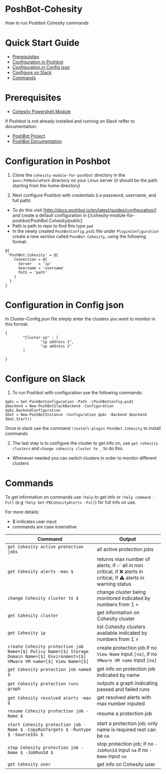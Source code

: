 # PoshBot-Cohesity
How to run Poshbot Cohesity commands
# Quick Start Guide

* [Prerequisites](#prerequisites)
* [Configuration in Poshbot](#configuration-in-poshbot)
* [Configuration in Config json](#configuration-in-config-json)
* [Configure on Slack](#configure-on-slack)
* [Commands](#commands)

# Prerequisites 
* [Cohesity Powershell Module](https://cohesity.github.io/cohesity-powershell-module/)

If Poshbot is not already installed and running on Slack reffer to documentation: 
  * [PoshBot Project](https://github.com/poshbotio/PoshBot)
  * [PoshBot Documentation](https://poshbot.readthedocs.io/en/latest/)

# Configuration in Poshbot
1. Clone the `cohesity-module-for-poshbot` directory in the `$env:PSModulePath` directory on your Linux server (it should be the path starting from the home directory) 

2. Next configure Poshbot with credentials (i.e password, username, and full path) 
  * To do this visit [http://docs.poshbot.io/en/latest/guides/configuration/] and create a default configuration in [/cohesity-module-for-poshbot/PoshBot.Cohesity/public] 
  * Path is path to repo to find this type `pwd`
  * In the newly created `PoshBotConfig.psd1` file under `PluginConfiguration` create a new section called `PoshBot.Cohesity`, using the following format: 
  ```
  @{
   'PoshBot.Cohesity' = @{
      Connection = @{
        Server   = 'ip'
        Username = 'username'
        Path = 'path'
      }
    }
}
  ```
# Configuration in Config json
In Cluster-Config.json file simply enter the clusters you want to monitor in this format: 
```
{
        "Cluster-ip" : [
                "ip address 1",
                "ip address 2"
        ]

}
```

 # Configure on Slack 
 
  1. To run Poshbot with configuration use the following commands: 
  ```
  $pbc = Get-PoshBotConfiguration -Path .\PoshBotConfig.psd1 
  $backend = New-PoshBotSlackBackend -Configuration $pbc.BackendConfiguration
  $bot = New-PoshBotInstance -Configuration $pbc -Backend $backend 
  $bot.Start() 
  ```
  Once in slack use the command `!install-plugin PoshBot.Cohesity` to install commands 
  
  2. The last step is to configure the cluster to get info on, use `get cohesity clusters` and `change cohesity cluster to _` to do this. 
  * Whenever needed you can switch clusters in order to monitor different clusters 
  
  # Commands 
  
  To get information on commands use `!help` to get info or `!help command -Full` (e.g `!help Get-PBCohesityAlerts -Full`) for full info on use.
  
  For more details:
  * $ indicates user input
  * commands are case insensitive
  
  | Command | Output |
| --------- | ----------- |
| `get Cohesity active protection jobs` | all active protection jobs|
| `get Cohesity alerts -max $` | returns max number of alerts, if :white_check_mark: all in non critical, if :x: alerts in critical, if :warning: alerts in warning status|
| `change Cohesity cluster to $` | change cluster being monitored indicated by numbers from 1 > |
| `get Cohesity cluster` | get information on Cohesity cluster|
| `get Cohesity ip` | list Cohesity clusters available indicated by numbers from 1 >|
| `create Cohesity protection job Name=[$] Policy Name=[$] Storage Domain Name=[$] Environment=[$] VMware VM name=[$] View Name=[$]` | create protection job if no `View Name` input `[na]`, if no `VMware VM name` input `[na]`|
| `get Cohesity protection job named $` | get info on protection job indicated by name|
| `get Cohesity protection runs graph` | outputs a graph indicating passed and failed runs|
| `get Cohesity resolved alerts -max $` | get resolved alerts with max number inputed|
| `resume Cohesity protection job -Name $` | resume a protection job|
| `start Cohesity protection job -Name $ -CopyRunTargets $ -Runtype $ -SourceIds $` | start a protection job; only name is required rest can be `na`|
| `stop Cohesity protection job -Name $ -JobRunId $` | stop protection job; if no `-JobRunId` input `na` if no `-Name` input `na` |
| `get Cohesity user` | get info on Cohesity user|

